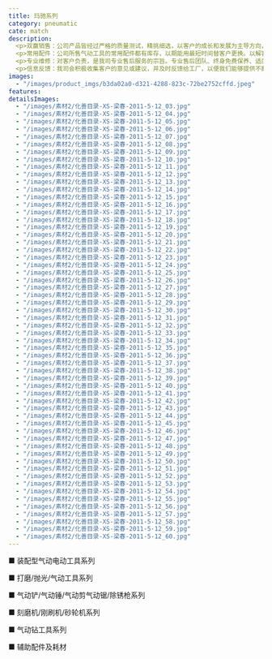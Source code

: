 ```yaml
---
title: 玛驰系列
category: pneumatic
cate: match
description:
  <p>双赢销售：公司产品皆经过严格的质量测试，精挑细选，以客户的成长和发展为主导方向，旨在谋求客主双赢。</p>
  <p>常用配件：公司所售气动工具的常用配件都有库存，以期能用最短时间替客户更换。以解客户的不时之需，让客户用得省心，无后顾之忧。</p>
  <p>专业维修：对客户负责，是我司专业售后服务的宗旨。专业售后团队、终身免费保养、适度时间免费保修，都是我们为客户尽心尽责的保障。除此，我司还为客户的常用机型提供免费使用备用机，以求不耽误客户的工作，我司会一如既往、精益求精，让客户用得放心。</p>
  <p>信息反馈：我司会积极收集客户的意见或建议，并及时反馈给工厂，以便我们能够提供不断改进与创新的产品来满足客户您的需求。为客户创造更高的价值。</p>
images:
  - "/images/product_imgs/b3da02a0-d321-4288-823c-72be2752cffd.jpeg"
features:
detailsImages:
  - "/images/素材2/化善目录-XS-梁春-2011-5-12_03.jpg"
  - "/images/素材2/化善目录-XS-梁春-2011-5-12_04.jpg"
  - "/images/素材2/化善目录-XS-梁春-2011-5-12_05.jpg"
  - "/images/素材2/化善目录-XS-梁春-2011-5-12_06.jpg"
  - "/images/素材2/化善目录-XS-梁春-2011-5-12_07.jpg"
  - "/images/素材2/化善目录-XS-梁春-2011-5-12_08.jpg"
  - "/images/素材2/化善目录-XS-梁春-2011-5-12_09.jpg"
  - "/images/素材2/化善目录-XS-梁春-2011-5-12_10.jpg"
  - "/images/素材2/化善目录-XS-梁春-2011-5-12_11.jpg"
  - "/images/素材2/化善目录-XS-梁春-2011-5-12_12.jpg"
  - "/images/素材2/化善目录-XS-梁春-2011-5-12_13.jpg"
  - "/images/素材2/化善目录-XS-梁春-2011-5-12_14.jpg"
  - "/images/素材2/化善目录-XS-梁春-2011-5-12_15.jpg"
  - "/images/素材2/化善目录-XS-梁春-2011-5-12_16.jpg"
  - "/images/素材2/化善目录-XS-梁春-2011-5-12_17.jpg"
  - "/images/素材2/化善目录-XS-梁春-2011-5-12_18.jpg"
  - "/images/素材2/化善目录-XS-梁春-2011-5-12_19.jpg"
  - "/images/素材2/化善目录-XS-梁春-2011-5-12_20.jpg"
  - "/images/素材2/化善目录-XS-梁春-2011-5-12_21.jpg"
  - "/images/素材2/化善目录-XS-梁春-2011-5-12_22.jpg"
  - "/images/素材2/化善目录-XS-梁春-2011-5-12_23.jpg"
  - "/images/素材2/化善目录-XS-梁春-2011-5-12_24.jpg"
  - "/images/素材2/化善目录-XS-梁春-2011-5-12_25.jpg"
  - "/images/素材2/化善目录-XS-梁春-2011-5-12_26.jpg"
  - "/images/素材2/化善目录-XS-梁春-2011-5-12_27.jpg"
  - "/images/素材2/化善目录-XS-梁春-2011-5-12_28.jpg"
  - "/images/素材2/化善目录-XS-梁春-2011-5-12_29.jpg"
  - "/images/素材2/化善目录-XS-梁春-2011-5-12_30.jpg"
  - "/images/素材2/化善目录-XS-梁春-2011-5-12_31.jpg"
  - "/images/素材2/化善目录-XS-梁春-2011-5-12_32.jpg"
  - "/images/素材2/化善目录-XS-梁春-2011-5-12_33.jpg"
  - "/images/素材2/化善目录-XS-梁春-2011-5-12_34.jpg"
  - "/images/素材2/化善目录-XS-梁春-2011-5-12_35.jpg"
  - "/images/素材2/化善目录-XS-梁春-2011-5-12_36.jpg"
  - "/images/素材2/化善目录-XS-梁春-2011-5-12_37.jpg"
  - "/images/素材2/化善目录-XS-梁春-2011-5-12_38.jpg"
  - "/images/素材2/化善目录-XS-梁春-2011-5-12_39.jpg"
  - "/images/素材2/化善目录-XS-梁春-2011-5-12_40.jpg"
  - "/images/素材2/化善目录-XS-梁春-2011-5-12_41.jpg"
  - "/images/素材2/化善目录-XS-梁春-2011-5-12_42.jpg"
  - "/images/素材2/化善目录-XS-梁春-2011-5-12_43.jpg"
  - "/images/素材2/化善目录-XS-梁春-2011-5-12_44.jpg"
  - "/images/素材2/化善目录-XS-梁春-2011-5-12_45.jpg"
  - "/images/素材2/化善目录-XS-梁春-2011-5-12_46.jpg"
  - "/images/素材2/化善目录-XS-梁春-2011-5-12_47.jpg"
  - "/images/素材2/化善目录-XS-梁春-2011-5-12_48.jpg"
  - "/images/素材2/化善目录-XS-梁春-2011-5-12_49.jpg"
  - "/images/素材2/化善目录-XS-梁春-2011-5-12_50.jpg"
  - "/images/素材2/化善目录-XS-梁春-2011-5-12_51.jpg"
  - "/images/素材2/化善目录-XS-梁春-2011-5-12_52.jpg"
  - "/images/素材2/化善目录-XS-梁春-2011-5-12_53.jpg"
  - "/images/素材2/化善目录-XS-梁春-2011-5-12_54.jpg"
  - "/images/素材2/化善目录-XS-梁春-2011-5-12_55.jpg"
  - "/images/素材2/化善目录-XS-梁春-2011-5-12_56.jpg"
  - "/images/素材2/化善目录-XS-梁春-2011-5-12_57.jpg"
  - "/images/素材2/化善目录-XS-梁春-2011-5-12_58.jpg"
  - "/images/素材2/化善目录-XS-梁春-2011-5-12_59.jpg"
  - "/images/素材2/化善目录-XS-梁春-2011-5-12_60.jpg"
---
```


■ 装配型气动电动工具系列

■ 打磨/抛光/气动工具系列

■ 气动铲/气动锤/气动剪气动锯/除锈枪系列

■ 刻磨机/刚刷机/砂轮机系列

■ 气动钻工具系列

■ 辅助配件及耗材
